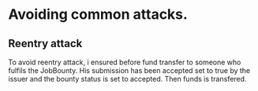 # Avoiding common attacks.

## Reentry attack

To avoid reentry attack, i ensured before fund transfer to someone who fulfils the JobBounty.
His submission has been accepted set to true by the issuer and the bounty status is set to accepted. 
Then funds is transfered.
